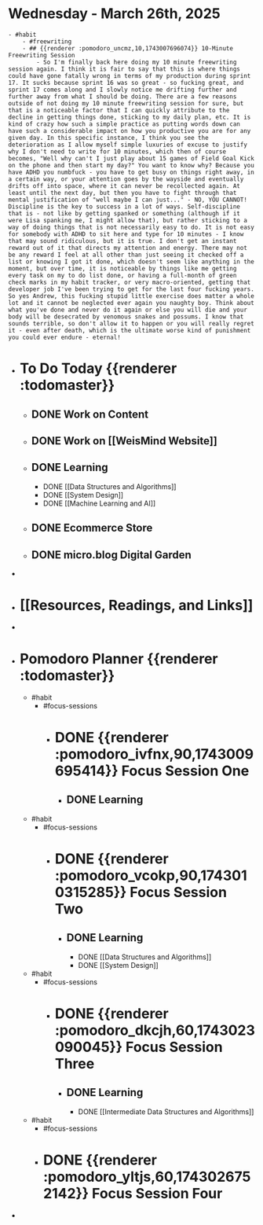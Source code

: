 # Wednesday - March 26th, 2025
	- #habit
		- #freewriting
		- ## {{renderer :pomodoro_uncmz,10,1743007696074}} 10-Minute Freewriting Session
			- So I'm finally back here doing my 10 minute freewriting session again. I think it is fair to say that this is where things could have gone fatally wrong in terms of my production during sprint 17. It sucks because sprint 16 was so great - so fucking great, and sprint 17 comes along and I slowly notice me drifting further and further away from what I should be doing. There are a few reasons outside of not doing my 10 minute freewriting session for sure, but that is a noticeable factor that I can quickly attribute to the decline in getting things done, sticking to my daily plan, etc. It is kind of crazy how such a simple practice as putting words down can have such a considerable impact on how you productive you are for any given day. In this specific instance, I think you see the deterioration as I allow myself simple luxuries of excuse to justify why I don't need to write for 10 minutes, which then of course becomes, "Well why can't I just play about 15 games of Field Goal Kick on the phone and then start my day?" You want to know why? Because you have ADHD you numbfuck - you have to get busy on things right away, in a certain way, or your attention goes by the wayside and eventually drifts off into space, where it can never be recollected again. At least until the next day, but then you have to fight through that mental justification of "well maybe I can just..." - NO, YOU CANNOT! Discipline is the key to success in a lot of ways. Self-discipline that is - not like by getting spanked or something (although if it were Lisa spanking me, I might allow that), but rather sticking to a way of doing things that is not necessarily easy to do. It is not easy for somebody with ADHD to sit here and type for 10 minutes - I know that may sound ridiculous, but it is true. I don't get an instant reward out of it that directs my attention and energy. There may not be any reward I feel at all other than just seeing it checked off a list or knowing I got it done, which doesn't seem like anything in the moment, but over time, it is noticeable by things like me getting every task on my to do list done, or having a full-month of green check marks in my habit tracker, or very macro-oriented, getting that developer job I've been trying to get for the last four fucking years. So yes Andrew, this fucking stupid little exercise does matter a whole lot and it cannot be neglected ever again you naughty boy. Think about what you've done and never do it again or else you will die and your body will be desecrated by venomous snakes and possums. I know that sounds terrible, so don't allow it to happen or you will really regret it - even after death, which is the ultimate worse kind of punishment  you could ever endure - eternal!
- # To Do Today {{renderer :todomaster}}
	- ## DONE Work on Content
	- ## DONE Work on [[WeisMind Website]]
	- ## DONE Learning
		- DONE [[Data Structures and Algorithms]]
		- DONE [[System Design]]
		- DONE [[Machine Learning and AI]]
	- ## DONE Ecommerce Store
	- ## DONE micro.blog Digital Garden
-
- # [[Resources, Readings, and Links]]
-
- # Pomodoro Planner {{renderer :todomaster}}
	- #habit
		- #focus-sessions
			- # DONE {{renderer :pomodoro_ivfnx,90,1743009695414}} Focus Session One
				- ## DONE Learning
	- #habit
		- #focus-sessions
			- # DONE {{renderer :pomodoro_vcokp,90,1743010315285}} Focus Session Two
				- ## DONE Learning
					- DONE [[Data Structures and Algorithms]]
					- DONE [[System Design]]
	- #habit
		- #focus-sessions
			- # DONE {{renderer :pomodoro_dkcjh,60,1743023090045}} Focus Session Three
				- ## DONE Learning
					- DONE [[Intermediate Data Structures and Algorithms]]
	- #habit
		- #focus-sessions
		- # DONE {{renderer :pomodoro_yltjs,60,1743026752142}} Focus Session  Four
-